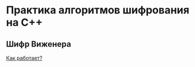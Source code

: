 # Практика алгоритмов шифрования на C++

## Шифр Виженера
[Как работает?](https://ru.wikipedia.org/wiki/%D0%A8%D0%B8%D1%84%D1%80_%D0%92%D0%B8%D0%B6%D0%B5%D0%BD%D0%B5%D1%80%D0%B0#%D0%9E%D0%BF%D0%B8%D1%81%D0%B0%D0%BD%D0%B8%D0%B5)
